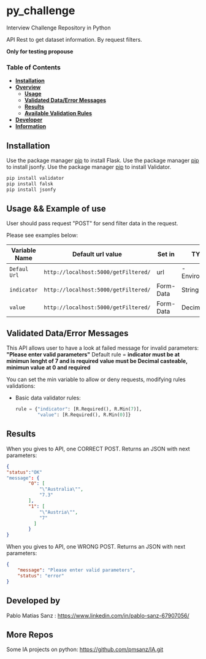 # py_challenge
Interview Challenge Repository in Python

API Rest to get dataset information. By request filters.

**Only for testing propouse**

### Table of Contents
* **[Installation](#Installation)**
* **[Overview](#Overview)**
   * **[Usage](#Usage)**
   * **[Validated Data/Error Messages](#Messages)**
   * **[Results](#Results)**
   * **[Available Validation Rules](#Available-Validation-Rules)**
* **[Developer](#Developer)**
* **[Information](#Information)**

<a name="Installation"></a>
## Installation

Use the package manager [pip](https://pypi.org/project/flask/) to install Flask.
Use the package manager [pip](https://pypi.org/project/jsonify/) to install jsonfy.
Use the package manager [pip](https://pypi.org/project/validator/) to install Validator.

```bash
pip install validator
pip install falsk
pip install jsonfy
```

<a name="Overview"></a>

<a name="Usage"></a>
## Usage && Example of use

User should pass request "POST" for send filter data in the request.

Please see examples below:

|Variable Name  |Default url value               |Set in         |TYPE  |Example|
|----------|----------------------------|---------------|-----------------|-------|
|`Defaul Url`|`http://localhost:5000/getFiltered/`|url    |- Environment               |-      |
|`indicator`|`http://localhost:5000/getFiltered/` |Form-Data     |String      |`SW_LIFS`|
|`value`|`http://localhost:5000/getFiltered/` |Form-Data     |Decimal      |`5.5`|

<a name="Messages"></a>
## Validated Data/Error Messages
This API allows user to have a look at failed message for invalid parameters: **"Please enter valid parameters"**
Default rule = 
**indicator must be at minimun lenght of 7 and is required**
**value must be Decimal casteable, minimun value at 0 and required**

You can set the min variable to allow or deny requests, modifying rules validations:

* Basic data validator rules:

    ```python
   rule = {"indicator": [R.Required(), R.Min(7)],
            "value": [R.Required(), R.Min(0)]}
    
    ```

<a name="Results"></a>
## Results
When you gives to API, one CORRECT POST. Returns an JSON with next parameters:
```json
{
"status":"OK"
"message": {
        "0": [
            "\"Australia\"",
            "7.3"
        ],
        "1": [
            "\"Austria\"",
            "7"
          ]
		}
}
```		
When you gives to API, one WRONG POST. Returns an JSON with next parameters:

```json
{
    "message": "Please enter valid parameters",
    "status": "error"
}
```
<a name="Developer"></a>
## Developed by
Pablo Matias Sanz : https://www.linkedin.com/in/pablo-sanz-67907056/

<a name="Information"></a>
## More Repos
Some IA projects on python: https://github.com/pmsanz/IA.git
 
